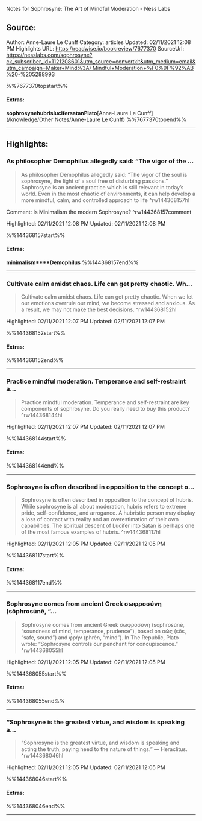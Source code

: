 Notes for Sophrosyne: The Art of Mindful Moderation - Ness Labs

## Source:
Author: Anne-Laure Le Cunff
Category: articles
Updated: 02/11/2021 12:08 PM
Highlights URL: https://readwise.io/bookreview/7677370
SourceUrl: https://nesslabs.com/sophrosyne?ck_subscriber_id=1121208601&utm_source=convertkit&utm_medium=email&utm_campaign=Maker+Mind%3A+Mindful+Moderation+%F0%9F%92%AB%20-%205288993

%%7677370topstart%%
#### Extras:
**sophrosyne****hubris****lucifer****satan****Plato**[Anne-Laure Le Cunff](/knowledge/Other Notes/Anne-Laure Le Cunff)
%%7677370topend%%
 
-----
 ## Highlights:

### As philosopher Demophilus allegedly said: “The vigor of the ...
>As philosopher Demophilus allegedly said: “The vigor of the soul is sophrosyne, the light of a soul free of disturbing passions.” Sophrosyne is an ancient practice which is still relevant in today’s world. Even in the most chaotic of environments, it can help develop a more mindful, calm, and controlled approach to life ^rw144368157hl

Comment: Is Minimalism the modern Sophrosyne? ^rw144368157comment

Highlighted: 02/11/2021 12:08 PM
Updated: 02/11/2021 12:08 PM

%%144368157start%%
#### Extras:
**minimalism****Demophilus**
%%144368157end%%

------

### Cultivate calm amidst chaos. Life can get pretty chaotic. Wh...
>Cultivate calm amidst chaos. Life can get pretty chaotic. When we let our emotions overrule our mind, we become stressed and anxious. As a result, we may not make the best decisions. ^rw144368152hl


Highlighted: 02/11/2021 12:07 PM
Updated: 02/11/2021 12:07 PM

%%144368152start%%
#### Extras:

%%144368152end%%

------

### Practice mindful moderation. Temperance and self-restraint a...
>Practice mindful moderation. Temperance and self-restraint are key components of sophrosyne. Do you really need to buy this product? ^rw144368144hl


Highlighted: 02/11/2021 12:07 PM
Updated: 02/11/2021 12:07 PM

%%144368144start%%
#### Extras:

%%144368144end%%

------

### Sophrosyne is often described in opposition to the concept o...
>Sophrosyne is often described in opposition to the concept of hubris. While sophrosyne is all about moderation, hubris refers to extreme pride, self-confidence, and arrogance. A hubristic person may display a loss of contact with reality and an overestimation of their own capabilities. The spiritual descent of Lucifer into Satan is perhaps one of the most famous examples of hubris. ^rw144368117hl


Highlighted: 02/11/2021 12:05 PM
Updated: 02/11/2021 12:05 PM

%%144368117start%%
#### Extras:

%%144368117end%%

------

### Sophrosyne comes from ancient Greek σωφροσύνη (sōphrosúnē, “...
>Sophrosyne comes from ancient Greek σωφροσύνη (sōphrosúnē, “soundness of mind, temperance, prudence”), based on σῶς (sôs, “safe, sound”) and φρήν (phrḗn, “mind”). In The Republic, Plato wrote: “Sophrosyne controls our penchant for concupiscence.” ^rw144368055hl


Highlighted: 02/11/2021 12:05 PM
Updated: 02/11/2021 12:05 PM

%%144368055start%%
#### Extras:

%%144368055end%%

------

### “Sophrosyne is the greatest virtue, and wisdom is speaking a...
>“Sophrosyne is the greatest virtue, and wisdom is speaking and acting the truth, paying heed to the nature of things.” — Heraclitus. ^rw144368046hl


Highlighted: 02/11/2021 12:05 PM
Updated: 02/11/2021 12:05 PM

%%144368046start%%
#### Extras:

%%144368046end%%

------

